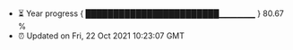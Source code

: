 - ⏳ Year progress { ████████████████████████▁▁▁▁▁▁ } 80.67 %
- ⏰ Updated on Fri, 22 Oct 2021 10:23:07 GMT

